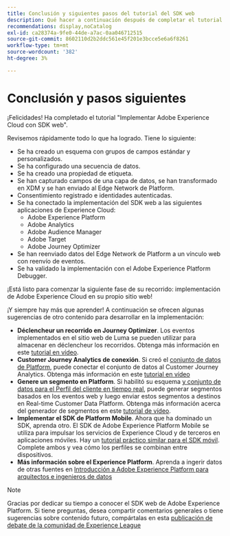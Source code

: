 ```yaml
---
title: Conclusión y siguientes pasos del tutorial del SDK web
description: Qué hacer a continuación después de completar el tutorial del SDK web
recommendations: display,noCatalog
exl-id: ca28374a-9fe0-44de-a7ac-0aa046712515
source-git-commit: 8602110d2b2ddc561e45f201e3bcce5e6a6f8261
workflow-type: tm+mt
source-wordcount: '382'
ht-degree: 3%

---
```


# Conclusión y pasos siguientes

¡Felicidades! Ha completado el tutorial &quot;Implementar Adobe Experience Cloud con SDK web&quot;.

Revisemos rápidamente todo lo que ha logrado. Tiene lo siguiente:

* Se ha creado un esquema con grupos de campos estándar y personalizados.
* Se ha configurado una secuencia de datos.
* Se ha creado una propiedad de etiqueta.
* Se han capturado campos de una capa de datos, se han transformado en XDM y se han enviado al Edge Network de Platform.
* Consentimiento registrado e identidades autenticadas.
* Se ha conectado la implementación del SDK web a las siguientes aplicaciones de Experience Cloud:
   * Adobe Experience Platform
   * Adobe Analytics
   * Adobe Audience Manager
   * Adobe Target
   * Adobe Journey Optimizer
* Se han reenviado datos del Edge Network de Platform a un vínculo web con reenvío de eventos.
* Se ha validado la implementación con el Adobe Experience Platform Debugger.

¡Está listo para comenzar la siguiente fase de su recorrido: implementación de Adobe Experience Cloud en su propio sitio web!

¡Y siempre hay más que aprender! A continuación se ofrecen algunas sugerencias de otro contenido para desarrollar en la implementación:


* **Déclencheur un recorrido en Journey Optimizer**. Los eventos implementados en el sitio web de Luma se pueden utilizar para almacenar en déclencheur los recorridos. Obtenga más información en este [tutorial en vídeo](https://experienceleague.adobe.com/en/docs/journey-optimizer-learn/tutorials/create-journeys/use-case-transactional-journey).
* **Customer Journey Analytics de conexión**. Si creó el [conjunto de datos de Platform](setup-experience-platform.md), puede conectar el conjunto de datos al Customer Journey Analytics. Obtenga más información en este [tutorial en vídeo](https://experienceleague.adobe.com/en/docs/customer-journey-analytics-learn/tutorials/connections/connecting-customer-journey-analytics-to-data-sources-in-platform)
* **Genere un segmento en Platform**. Si habilitó su esquema [y conjunto de datos para el Perfil del cliente en tiempo real](setup-experience-platform.md), puede generar segmentos basados en los eventos web y luego enviar estos segmentos a destinos en Real-time Customer Data Platform. Obtenga más información acerca del generador de segmentos en este [tutorial de vídeo](https://experienceleague.adobe.com/en/docs/platform-learn/tutorials/audiences/create-audiences).
* **Implementar el SDK de Platform Mobile**. Ahora que ha dominado un SDK, aprenda otro. El SDK de Adobe Experience Platform Mobile se utiliza para impulsar los servicios de Experience Cloud y de terceros en aplicaciones móviles. Hay un [tutorial práctico similar para el SDK móvil](https://experienceleague.adobe.com/en/docs/platform-learn/implement-mobile-sdk/overview). Complete ambos y vea cómo los perfiles se combinan entre dispositivos.
* **Más información sobre el Experience Platform**. Aprenda a ingerir datos de otras fuentes en [Introducción a Adobe Experience Platform para arquitectos e ingenieros de datos](https://experienceleague.adobe.com/en/docs/platform-learn/getting-started-for-data-architects-and-data-engineers/overview)


>[!NOTE]
>
>Gracias por dedicar su tiempo a conocer el SDK web de Adobe Experience Platform. Si tiene preguntas, desea compartir comentarios generales o tiene sugerencias sobre contenido futuro, compártalas en esta [publicación de debate de la comunidad de Experience League](https://experienceleaguecommunities.adobe.com/t5/adobe-experience-platform-data/tutorial-discussion-implement-adobe-experience-cloud-with-web/td-p/444996)

